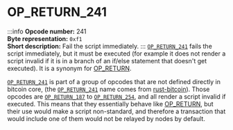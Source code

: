 # OP_RETURN_241
:::info
**Opcode number:** 241  
**Byte representation:** `0xf1`  
**Short description:** Fail the script immediately.
:::
[`OP_RETURN_241`](./OP_RETURN_241.md) fails the script immediately, but it must be executed (for example it does not render a script invalid if it is in a branch of an if/else statement that doesn't get executed). It is a synonym for [OP_RETURN](./OP_RETURN.md).



[`OP_RETURN_241`](./OP_RETURN_241.md) is part of a group of opcodes that are not defined directly in bitcoin core, (the [`OP_RETURN_241`](./OP_RETURN_241.md) name comes from [rust-bitcoin](https://docs.rs/bitcoin/latest/src/bitcoin/blockdata/opcodes.rs.html)). Those opcodes are [`OP_RETURN_187`](./OP_RETURN_187.md) to [`OP_RETURN_254`](./OP_RETURN_254.md), and all render a script invalid if executed. This means that they essentially behave like [OP_RETURN](./OP_RETURN.md), but their use would make a script non-standard, and therefore a transaction that would include one of them would not be relayed by nodes by default.
